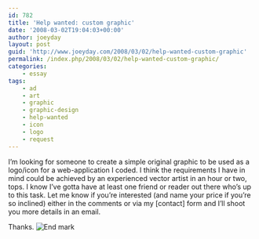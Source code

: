 ```yaml
---
id: 782
title: 'Help wanted: custom graphic'
date: '2008-03-02T19:04:03+00:00'
author: joeyday
layout: post
guid: 'http://www.joeyday.com/2008/03/02/help-wanted-custom-graphic'
permalink: /index.php/2008/03/02/help-wanted-custom-graphic/
categories:
    - essay
tags:
    - ad
    - art
    - graphic
    - graphic-design
    - help-wanted
    - icon
    - logo
    - request
---
```


I’m looking for someone to create a simple original graphic to be used as a logo/icon for a web-application I coded. I think the requirements I have in mind could be achieved by an experienced vector artist in an hour or two, tops. I know I’ve gotta have at least one friend or reader out there who’s up to this task. Let me know if you’re interested (and name your price if you’re so inclined) either in the comments or via my \[contact\] form and I’ll shoot you more details in an email.

Thanks. ![End mark](http://joeyday.com/wp-content/uploads/2009/08/endmark.png "End mark")